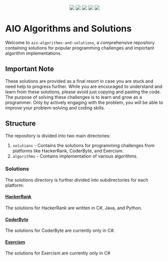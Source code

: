 <p align="center">
  <img src="https://img.shields.io/github/last-commit/bartoszclapinski/AIO-Algorithms-And-Solutions?style=flat-square">
  <img src="https://img.shields.io/github/commit-activity/w/bartoszclapinski/AIO-Algorithms-And-Solutions?color=green&style=flat-square">
  <img src="https://img.shields.io/badge/Problems%20Solved-72-blueviolet?style=flat-square">
  <img src="https://img.shields.io/github/languages/count/bartoszclapinski/AIO-Algorithms-And-Solutions?color=orange&style=flat-square">
  <img src="https://img.shields.io/github/languages/top/bartoszclapinski/AIO-Algorithms-And-Solutions?style=flat-square">  
</p>

# AIO Algorithms and Solutions

Welcome to `aio-algorithms-and-solutions`, a comprehensive repository containing solutions for popular programming challenges and important algorithm implementations.

## Important Note

These solutions are provided as a final resort in case you are stuck and need help to progress further. While you are encouraged to understand and learn from these solutions, please avoid just copying and pasting the code. The purpose of solving these challenges is to learn and grow as a programmer. Only by actively engaging with the problem, you will be able to improve your problem-solving and coding skills.

## Structure

The repository is divided into two main directories:

1. `solutions` - Contains the solutions for programming challenges from platforms like HackerRank, CoderByte, and Exercism.
2. `algorithms` - Contains implementation of various algorithms.

### Solutions

The solutions directory is further divided into subdirectories for each platform:

#### [HackerRank](./Aio-Algorithms-And-Solutions/Solutions/HackerRank/README.md)

The solutions for HackerRank are written in C#, Java, and Python.

#### [CoderByte](./Aio-Algorithms-And-Solutions/Solutions/Coderbyte/README.md)

The solutions for CoderByte are currently only in C#.

#### [Exercism](./Aio-Algorithms-And-Solutions/Solutions/Exercism/README.md)

The solutions for Exercism are currently only in C#


